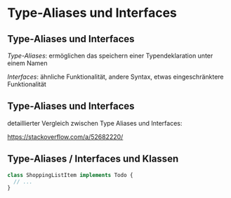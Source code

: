 # Type-Aliases und Interfaces

<!-- closely realated content in presentations typescript and react-->

## Type-Aliases und Interfaces

_Type-Aliases_: ermöglichen das speichern einer Typendeklaration unter einem Namen

_Interfaces_: ähnliche Funktionalität, andere Syntax, etwas eingeschränktere Funktionalität

## Type-Aliases und Interfaces

detaillierter Vergleich zwischen Type Aliases und Interfaces:

https://stackoverflow.com/a/52682220/

## Type-Aliases / Interfaces und Klassen

```ts
class ShoppingListItem implements Todo {
  // ...
}
```
